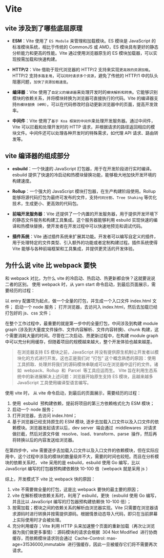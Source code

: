 # Vite

## vite 涉及到了哪些底层原理

- **ESM**：Vite 使用了 `ES Module` 来管理和加载模块。ES 模块是 JavaScript 的标准模块系统，相比于传统的 CommonJS 或 AMD，ES 模块具有更好的静态分析能力和更高的性能。Vite 通过使用浏览器原生的 ES 模块加载器，可以实现按需加载和快速构建。

- **HTTP/2**：Vite 借助于现代浏览器的 HTTP/2 支持来实现`更高效的资源加载`。HTTP/2 支持`多路复用`，可以`同时请求多个资源`，避免了传统的 HTTP/1 中的队头阻塞问题，`加快了资源加载速度`。

- **编译器**：Vite 使用了`自定义的编译器`来处理开发时的`模块解析和转换`。它能够识别模块的依赖关系，并将模块转换为浏览器可直接执行的代码。Vite 的编译器支持`热模块替换（HMR）`，可以在代码修改时自动更新浏览器中的页面，提高开发效率。

- **中间件**：Vite 使用了`基于 Koa 框架的中间件`来处理开发服务器。通过中间件，Vite 可以拦截和处理开发时的 HTTP 请求，并根据请求的路径返回相应的模块文件。中间件还可以处理各种开发时的特殊需求，如代理 API 请求、路由转发等。

## vite 编译器的组成部分

- **esbuild**：一个快速的 JavaScript 打包器，用于在开发阶段进行实时编译。esbuild 提供了快速的冷启动和热模块替换功能，能够极大地加快开发环境的构建速度。
  
- **Rollup**：一个强大的 JavaScript 模块打包器，在生产构建阶段使用。Rollup 能够将源代码打包为最终可发布的文件，支持`代码分割`、`Tree Shaking` 等优化技术，生成更小、更高效的代码包。

- **前端开发服务器**：Vite 还提供了一个内置的开发服务器，用于提供开发环境下的静态文件服务和构建工具集成。这个服务器能够利用 esbuild 实现快速的编译和热模块替换，使开发者在开发过程中可以快速地预览和调试代码。
  
- **插件系统**：Vite 通过插件系统来扩展其功能。开发者可以编写自定义的插件，用于处理特定的文件类型、引入额外的功能或者定制构建过程。插件系统使得 Vite 能够与各种前端框架和工具集成，并提供更灵活的开发体验。

## 为什么说 vite 比 webpack 要快

和 webpack 对比，为什么 vite 的冷启动、热启动、热更新都会快？这就要说说二者的区别。
使用 webpack 时，从 yarn start 命令启动，到最后页面展示，需要经历的过程：

以 entry 配置项为起点，做一个全量的打包，并生成一个入口文件 index.html 文件；
启动一个 node 服务；
打开浏览器，去访问入 index.html，然后去加载已经打包好的 js、css 文件；

<!-- <Image src="/09build/webpack.png" alt="webpack" /> -->

在整个工作过程中，最重要的就是第一步中的全量打包，中间涉及到构建 module graph (涉及到大量度文件操作、文件内容解析、文件内容转换)、chunk 构建，这个需要消耗大量的时间。尽管在二次启动、热更新过程中，在构建 module graph 中可以充分利用缓存，但随着项目的规模越来越大，整个开发体验也越来越差。

> 在浏览器支持 ES 模块之前，JavaScript 并没有提供原生机制让开发者以模块化的方式进行开发。这也正是我们对 “打包” 这个概念熟悉的原因：使用工具抓取、处理并将我们的源码模块串联成可以在浏览器中运行的文件。诸如  webpack、Rollup  和  Parcel  等工具应运而生。
> Vite 旨在利用生态系统中的新进展解决上述问题：浏览器开始原生支持 ES 模块，且越来越多 JavaScript 工具使用编译型语言编写。

使用 vite 时， 从 vite 命令启动，到最后的页面展示，需要经历的过程：

1. 使用  esbuild  预构建依赖，提前将项目的第三方依赖格式化为 ESM 模块；
2. 启动一个 node 服务；
3. 打开浏览器，去访问 index.html；
4. 基于浏览器已经支持原生的 ESM 模块, 逐步去加载入口文件以及入口文件的依赖模块。浏览器发起请求以后，dev server  端会通过  middlewares  对请求做拦截，然后对源文件做  resolve、load、transform、parse  操作，然后再将转换以后的内容发送给浏览器。

在第四步中，vite 需要逐步去加载入口文件以及入口文件的依赖模块，但在实际应用中，这个过程中涉及的模块的数量级并不大，需要的时间也较短。而且在分析模块的依赖关系时， vite 采用的是 esbuild，esbuild 使用 Go 编写，比以 JavaScript 编写的打包器预构建依赖快 10-100 倍（webpack 就是采用 js ）

综上，开发模式下 vite 比 webpack 快的原因：

1. vite 不需要做全量的打包，这是比 webpack 要快的最主要的原因；
2. vite 在解析模块依赖关系时，利用了 esbuild，更快（esbuild 使用 Go 编写，并且比以 JavaScript 编写的打包器预构建依赖快 10-100 倍）；
3. 按需加载；模块之间的依赖关系的解析由浏览器实现。Vite 只需要在浏览器请求源码时进行转换并按需提供源码。根据情景动态导入代码，即只在当前屏幕上实际使用时才会被处理。
4. 充分利用缓存；Vite 利用 HTTP 头来加速整个页面的重新加载（再次让浏览器为我们做更多事情）：源码模块的请求会根据  304 Not Modified  进行协商缓存，而依赖模块请求则会通过  Cache-Control: max-age=31536000,immutable  进行强缓存，因此一旦被缓存它们将不需要再次请求。
